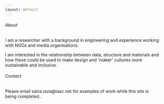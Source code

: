 ```yaml
---
layout: default
---
```


<link rel="shortcut icon" type="image/x-icon" href="bluegrd.png">


<!--
<div class="vcenteredtext"><a href="#popup1"><img src="sphereshadow.png" display="inline-block" style="width:200px; height:200px" title="diatoms" alt="first block with no hover"></a></div>


<div class="vcenteredtext"><a href="#popup1"><img src="sphereshadow.png" display="inline-block"><div class="hcenteredtext">
second codeblock with no set dimensions</div></a></div>




<div class="containerx"><a href="#popup1"><img src="sphereshadow.png" class="imagex"><div class="overlayx">third block with overlay</div></a></div>


<a href="#popup1">fourth text link</a>

-->


<section class="stripe">
<div class="stripe__content">
<h6>About</h6>
<p>I am a researcher with a background in engineering and experience working with NGOs and media organisations.</p>
</div>
<div class="stripe__content3"><p>I am interested in the relationship between data, structure and materials and how these could be used to make design and 'maker' cultures more sustainable and inclusive.</p></div>
</section>

<section class="stripe2">
<div class="stripe__content2">
<h6>Contact</h6>
<p>Please email saira.raza@iaac.net for examples of work while this site is being completed..</p>
</div>
</section>
